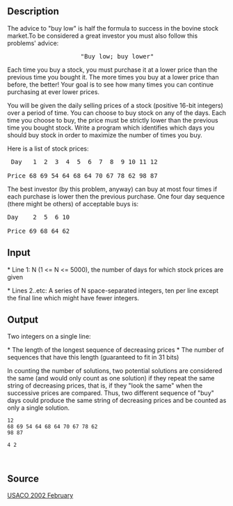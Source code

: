 <h2>Description</h2><p>The advice to "buy low" is half the formula to success in the bovine stock market.To be considered a great investor you must also follow this problems' advice:
</p><pre>                    "Buy low; buy lower"</pre><p>
</p>Each time you buy a stock, you must purchase it at a lower price than the previous time you bought it. The more times you buy at a lower price than before, the better! Your goal is to see how many times you can continue purchasing at ever lower prices.

You will be given the daily selling prices of a stock (positive 16-bit integers) over a period of time.  You can choose to buy stock on any of the days. Each time you choose to buy, the price must be strictly lower than the previous time you bought stock.  Write a program which identifies which days you should buy stock in order to maximize the number of times you buy.

Here is a list of stock prices:
<pre> Day   1  2  3  4  5  6  7  8  9 10 11 12
<br>Price 68 69 54 64 68 64 70 67 78 62 98 87</pre><p>
</p>
The best investor (by this problem, anyway) can buy at most four times if each purchase is lower then the previous purchase. One four day sequence (there might be others) of acceptable buys is:
<pre>Day    2  5  6 10
<br>Price 69 68 64 62</pre><h2>Input</h2><p>* Line 1: N (1 &lt;= N &lt;= 5000), the number of days for which stock prices are given
</p>
* Lines 2..etc: A series of N space-separated integers, ten per line except the final line which might have fewer integers.
<h2>Output</h2><p>Two integers on a single line:
</p>   * The length of the longest sequence of decreasing prices
   * The number of sequences that have this length (guaranteed to fit in 31 bits)

In counting the number of solutions, two potential solutions are considered the same (and would only count as one solution) if they repeat the same string of decreasing prices, that is, if they "look the same" when the successive prices are compared. Thus, two different sequence of "buy" days could produce the same string of decreasing prices and be counted as only a single solution.
<pre><code class="language-input1">12
68 69 54 64 68 64 70 67 78 62
98 87
</code></pre><pre><code class="language-output1">4 2
</code></pre><h2>Source</h2><a href="searchproblem?field=source&amp;key=USACO+2002+February">USACO 2002 February</a>